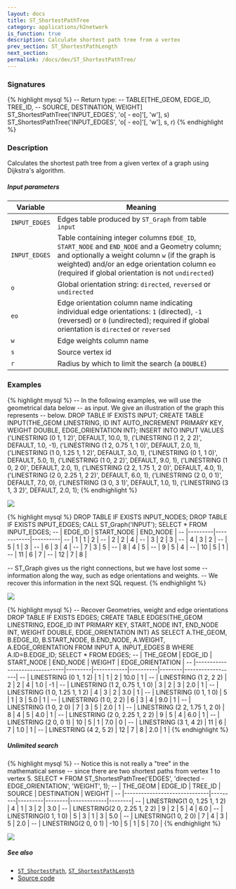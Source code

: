 ```yaml
---
layout: docs
title: ST_ShortestPathTree
category: applications/h2network
is_function: true
description: Calculate shortest path tree from a vertex
prev_section: ST_ShortestPathLength
next_section:
permalink: /docs/dev/ST_ShortestPathTree/
---
```


### Signatures

{% highlight mysql %}
-- Return type:
--     TABLE[THE_GEOM, EDGE_ID, TREE_ID,
--           SOURCE, DESTINATION, WEIGHT]
ST_ShortestPathTree('INPUT_EDGES', 'o[ - eo]'[, 'w'], s)
ST_ShortestPathTree('INPUT_EDGES', 'o[ - eo]'[, 'w'], s, r)
{% endhighlight %}

### Description

Calculates the shortest path tree from a given vertex of a
graph using Dijkstra's algorithm.

##### Input parameters

| Variable      | Meaning                                                                                                                                                                                                                                                  |
|---------------|----------------------------------------------------------------------------------------------------------------------------------------------------------------------------------------------------------------------------------------------------------|
| `INPUT_EDGES` | Edges table produced by `ST_Graph` from table `input`                                                                                                                                                                                                    |
| `INPUT_EDGES` | Table containing integer columns `EDGE_ID`, `START_NODE` and `END_NODE` and a Geometry column; and optionally a weight column `w` (if the graph is weighted) and/or an edge orientation column `eo` (required if global orientation is not `undirected`) |
| `o`           | Global orientation string: `directed`, `reversed` or `undirected`                                                                                                                                                                                        |
| `eo`          | Edge orientation column name indicating individual edge orientations: `1` (directed), `-1` (reversed) or `0` (undirected); required if global orientation is `directed` or `reversed`                                                                    |
| `w`           | Edge weights column name                                                                                                                                                                                                                                 |
| `s`           | Source vertex id                                                                                                                                                                                                                                         |
| `r`           | Radius by which to limit the search (a `DOUBLE`)                                                                                                                                                                                                         |

### Examples

{% highlight mysql %}
-- In the following examples, we will use the geometrical data below
-- as input. We give an illustration of the graph this represents
-- below.
DROP TABLE IF EXISTS INPUT;
CREATE TABLE INPUT(THE_GEOM LINESTRING,
                   ID INT AUTO_INCREMENT PRIMARY KEY,
                   WEIGHT DOUBLE,
                   EDGE_ORIENTATION INT);
INSERT INTO INPUT VALUES
    ('LINESTRING (0 1, 1 2)', DEFAULT, 10.0, 1),
    ('LINESTRING (1 2, 2 2)', DEFAULT, 1.0, -1),
    ('LINESTRING (1 2, 0.75 1, 1 0)', DEFAULT, 2.0,  1),
    ('LINESTRING (1 0, 1.25 1, 1 2)', DEFAULT, 3.0,  1),
    ('LINESTRING (0 1, 1 0)', DEFAULT, 5.0,  1),
    ('LINESTRING (1 0, 2 2)', DEFAULT, 9.0,  1),
    ('LINESTRING (1 0, 2 0)', DEFAULT, 2.0,  1),
    ('LINESTRING (2 2, 1.75 1, 2 0)', DEFAULT, 4.0,  1),
    ('LINESTRING (2 0, 2.25 1, 2 2)', DEFAULT, 6.0,  1),
    ('LINESTRING (2 0, 0 1)', DEFAULT, 7.0,  0),
    ('LINESTRING (3 0, 3 1)', DEFAULT, 1.0, 1),
    ('LINESTRING (3 1, 3 2)', DEFAULT, 2.0, 1);
{% endhighlight %}

<img class="displayed" src="../linestrings.svg">

{% highlight mysql %}
DROP TABLE IF EXISTS INPUT_NODES;
DROP TABLE IF EXISTS INPUT_EDGES;
CALL ST_Graph('INPUT');
SELECT * FROM INPUT_EDGES;
-- | EDGE_ID | START_NODE | END_NODE |
-- |---------|------------|----------|
-- |       1 |          1 |        2 |
-- |       2 |          2 |        4 |
-- |       3 |          2 |        3 |
-- |       4 |          3 |        2 |
-- |       5 |          1 |        3 |
-- |       6 |          3 |        4 |
-- |       7 |          3 |        5 |
-- |       8 |          4 |        5 |
-- |       9 |          5 |        4 |
-- |      10 |          5 |        1 |
-- |      11 |          6 |        7 |
-- |      12 |          7 |        8 |

-- ST_Graph gives us the right connections, but we have lost some
-- information along the way, such as edge orientations and weights.
-- We recover this information in the next SQL request.
{% endhighlight %}

<img class="displayed" src="../wdo.svg">

{% highlight mysql %}
-- Recover Geometries, weight and edge orientations
DROP TABLE IF EXISTS EDGES;
CREATE TABLE EDGES(THE_GEOM LINESTRING,
                   EDGE_ID INT PRIMARY KEY,
                   START_NODE INT,
                   END_NODE INT,
                   WEIGHT DOUBLE,
                   EDGE_ORIENTATION INT) AS
    SELECT A.THE_GEOM,
           B.EDGE_ID,
           B.START_NODE,
           B.END_NODE,
           A.WEIGHT,
           A.EDGE_ORIENTATION
    FROM INPUT A, INPUT_EDGES B
    WHERE A.ID=B.EDGE_ID;
SELECT * FROM EDGES;
-- | THE_GEOM                      | EDGE_ID | START_NODE | END_NODE | WEIGHT | EDGE_ORIENTATION |
-- |-------------------------------|---------|------------|----------|--------|------------------|
-- | LINESTRING (0 1, 1 2)         |       1 |          1 |        2 |   10.0 |                1 |
-- | LINESTRING (1 2, 2 2)         |       2 |          2 |        4 |    1.0 |               -1 |
-- | LINESTRING (1 2, 0.75 1, 1 0) |       3 |          2 |        3 |    2.0 |                1 |
-- | LINESTRING (1 0, 1.25 1, 1 2) |       4 |          3 |        2 |    3.0 |                1 |
-- | LINESTRING (0 1, 1 0)         |       5 |          1 |        3 |    5.0 |                1 |
-- | LINESTRING (1 0, 2 2)         |       6 |          3 |        4 |    9.0 |                1 |
-- | LINESTRING (1 0, 2 0)         |       7 |          3 |        5 |    2.0 |                1 |
-- | LINESTRING (2 2, 1.75 1, 2 0) |       8 |          4 |        5 |    4.0 |                1 |
-- | LINESTRING (2 0, 2.25 1, 2 2) |       9 |          5 |        4 |    6.0 |                1 |
-- | LINESTRING (2 0, 0 1)         |      10 |          5 |        1 |    7.0 |                0 |
-- | LINESTRING (3 1, 4 2)         |      11 |          6 |        7 |    1.0 |                1 |
-- | LINESTRING (4 2, 5 2)         |      12 |          7 |        8 |    2.0 |                1 |
{% endhighlight %}

##### Unlimited search

{% highlight mysql %}
-- Notice this is not really a "tree" in the mathematical sense
-- since there are two shortest paths from vertex 1 to vertex 5.
SELECT * FROM
    ST_ShortestPathTree('EDGES',
        'directed - EDGE_ORIENTATION',
        'WEIGHT', 1);
-- | THE_GEOM                     | EDGE_ID | TREE_ID | SOURCE | DESTINATION | WEIGHT |
-- |------------------------------|---------|---------|--------|-------------|--------|
-- | LINESTRING(1 0, 1.25 1, 1 2) |       4 |       1 |      3 |           2 |    3.0 |
-- | LINESTRING(2 0, 2.25 1, 2 2) |       9 |       2 |      5 |           4 |    6.0 |
-- | LINESTRING(0 1, 1 0)         |       5 |       3 |      1 |           3 |    5.0 |
-- | LINESTRING(1 0, 2 0)         |       7 |       4 |      3 |           5 |    2.0 |
-- | LINESTRING(2 0, 0 1)         |     -10 |       5 |      1 |           5 |    7.0 |
{% endhighlight %}

<img class="displayed" src="../wdo-spt-1.svg">

##### See also

* [`ST_ShortestPath`](../ST_ShortestPath),
  [`ST_ShortestPathLength`](../ST_ShortestPathLength)
* <a href="https://github.com/irstv/H2GIS/blob/master/h2network/src/main/java/org/h2gis/network/graph_creator/ST_ShortestPathTree.java" target="_blank">Source code</a>
